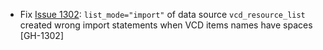 * Fix [Issue 1302](https://github.com/vmware/terraform-provider-vcd/issues/1302):
  `list_mode="import"` of data source `vcd_resource_list` created wrong import statements when VCD items names have spaces [GH-1302]
